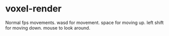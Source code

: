 # voxel-render

Normal fps movements.
wasd for movement.
space for moving up.
left shift for moving down.
mouse to look around.
